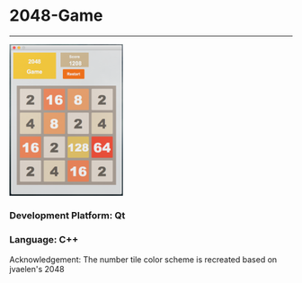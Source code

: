 # 2048-Game
-------------------------------------------------------------------------------
<img src="https://github.com/Remosy/2048-Game/blob/master/shot1.png" width="40%"> 

### Development Platform: Qt
### Language: C++

Acknowledgement:
The number tile color scheme is recreated based on jvaelen's 2048
